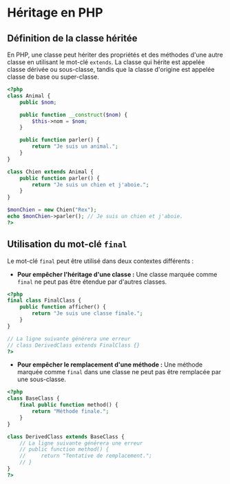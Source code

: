 # Héritage en PHP

## Définition de la classe héritée

En PHP, une classe peut hériter des propriétés et des méthodes d'une autre classe en utilisant le mot-clé `extends`. La classe qui hérite est appelée classe dérivée ou sous-classe, tandis que la classe d'origine est appelée classe de base ou super-classe.

```php
<?php
class Animal {
    public $nom;

    public function __construct($nom) {
        $this->nom = $nom;
    }

    public function parler() {
        return "Je suis un animal.";
    }
}

class Chien extends Animal {
    public function parler() {
        return "Je suis un chien et j'aboie.";
    }
}

$monChien = new Chien("Rex");
echo $monChien->parler(); // Je suis un chien et j'aboie.
?>
```

## Utilisation du mot-clé `final`

Le mot-clé `final` peut être utilisé dans deux contextes différents :

- **Pour empêcher l'héritage d'une classe :** Une classe marquée comme `final` ne peut pas être étendue par d'autres classes.

```php
<?php
final class FinalClass {
    public function afficher() {
        return "Je suis une classe finale.";
    }
}

// La ligne suivante générera une erreur
// class DerivedClass extends FinalClass {}
?>
```

- **Pour empêcher le remplacement d'une méthode :** Une méthode marquée comme `final` dans une classe ne peut pas être remplacée par une sous-classe.

```php
<?php
class BaseClass {
    final public function method() {
        return "Méthode finale.";
    }
}

class DerivedClass extends BaseClass {
    // La ligne suivante générera une erreur
    // public function method() {
    //     return "Tentative de remplacement.";
    // }
}
?>
```